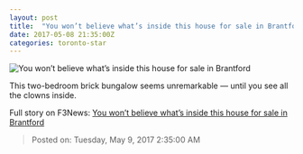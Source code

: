 ```yaml
---
layout: post
title:  "You won’t believe what’s inside this house for sale in Brantford"
date: 2017-05-08 21:35:00Z
categories: toronto-star
---
```


![You won’t believe what’s inside this house for sale in Brantford](https://www.thestar.com/content/dam/thestar/news/canada/2017/05/08/you-wont-believe-whats-inside-this-house-for-sale/clown-house-002.jpg)

This two-bedroom brick bungalow seems unremarkable — until you see all the clowns inside.


Full story on F3News: [You won’t believe what’s inside this house for sale in Brantford](http://www.f3nws.com/n/qy3S4B)

> Posted on: Tuesday, May 9, 2017 2:35:00 AM
